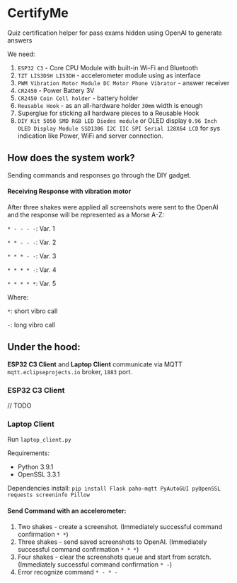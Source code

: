 # CertifyMe
Quiz certification helper for pass exams hidden using OpenAI to generate answers

We need:
1. `ESP32 C3` - Core CPU Module with built-in Wi-Fi and Bluetooth
2. `TZT LIS3DSH LIS3DH` - accelerometer module using as interface
3. `PWM Vibration Motor Module DC Motor Phone Vibrator` - answer receiver
4. `CR2450` - Power Battery 3V
5. `CR2450 Coin Cell holder` - battery holder
6. `Reusable Hook` - as an all-hardware holder `30mm` width is enough
7. Superglue for sticking all hardware pieces to a Reusable Hook
8. `DIY Kit 5050 SMD RGB LED Diodes module` or OLED display `0.96 Inch OLED Display Module SSD1306 I2C IIC SPI Serial 128X64 LCD` for sys indication like Power, WiFi and server connection.

## How does the system work?
Sending commands and responses go through the DIY gadget. 

#### Receiving Response with vibration motor
After three shakes were applied all screenshots were sent to the OpenAI and the response will be represented as a Morse A-Z:

`* - - - -`: Var. 1

`* * - - -`: Var. 2

`* * * - -`: Var. 3

`* * * * -`: Var. 4

`* * * * *`: Var. 5

Where: 

`*`: short vibro call

`-`: long vibro call


## Under the hood: 

**ESP32 C3 Client** and **Laptop Client** communicate via MQTT `mqtt.eclipseprojects.io` broker, `1883` port.

### ESP32 C3 Client
// TODO
### Laptop Client 
Run `laptop_client.py` 

Requirements:
* Python 3.9.1
* OpenSSL 3.3.1

Dependencies install: `pip install Flask paho-mqtt PyAutoGUI pyOpenSSL requests screeninfo Pillow`


#### Send Command with an accelerometer:
1. Two shakes - create a screenshot. (Immediately successful command confirmation `* *`)
2. Three shakes - send saved screenshots to OpenAI. (Immediately successful command confirmation `* * *`)
3. Four shakes - clear the screenshots queue and start from scratch. (Immediately successful command confirmation `* -`)
4. Error recognize command `* - * -`
